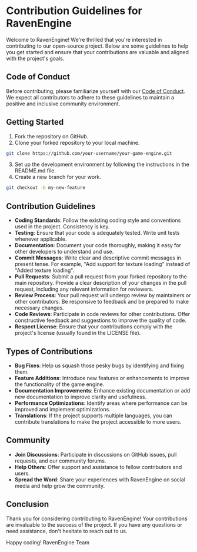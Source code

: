 # Contribution Guidelines for RavenEngine

Welcome to RavenEngine! We're thrilled that you're interested in contributing to our open-source project. Below are some guidelines to help you get started and ensure that your contributions are valuable and aligned with the project's goals.

## Code of Conduct
Before contributing, please familiarize yourself with our [Code of Conduct](https://github.com/Maefreric/RavenEngine/blob/CONDUCT.md). We expect all contributors to adhere to these guidelines to maintain a positive and inclusive community environment.

## Getting Started
1. Fork the repository on GitHub.
2. Clone your forked repository to your local machine.
```bash
git clone https://github.com/your-username/your-game-engine.git
```
3. Set up the development environment by following the instructions in the README.md file.
4. Create a new branch for your work.
```bash
git checkout -b my-new-feature
```

## Contribution Guidelines
*  **Coding Standards**: Follow the existing coding style and conventions used in the project. Consistency is key.
*  **Testing**: Ensure that your code is adequately tested. Write unit tests whenever applicable.
*  **Documentation**: Document your code thoroughly, making it easy for other developers to understand and use.
*  **Commit Messages**: Write clear and descriptive commit messages in present tense. For example, "Add support for texture loading" instead of "Added texture loading".
*  **Pull Requests**: Submit a pull request from your forked repository to the main repository. Provide a clear description of your changes in the pull request, including any relevant information for reviewers.
*  **Review Process**: Your pull request will undergo review by maintainers or other contributors. Be responsive to feedback and be prepared to make necessary changes.
*  **Code Reviews**: Participate in code reviews for other contributions. Offer constructive feedback and suggestions to improve the quality of code.
*  **Respect License**: Ensure that your contributions comply with the project's license (usually found in the LICENSE file).

## Types of Contributions
*  **Bug Fixes**: Help us squash those pesky bugs by identifying and fixing them.
*  **Feature Additions**: Introduce new features or enhancements to improve the functionality of the game engine.
*  **Documentation Improvements**: Enhance existing documentation or add new documentation to improve clarity and usefulness.
*  **Performance Optimizations**: Identify areas where performance can be improved and implement optimizations.
*  **Translations**: If the project supports multiple languages, you can contribute translations to make the project accessible to more users.

## Community
*  **Join Discussions**: Participate in discussions on GitHub issues, pull requests, and our community forums.
*  **Help Others**: Offer support and assistance to fellow contributors and users.
*  **Spread the Word**: Share your experiences with RavenEngine on social media and help grow the community.

## Conclusion
Thank you for considering contributing to RavenEngine! Your contributions are invaluable to the success of the project. If you have any questions or need assistance, don't hesitate to reach out to us.

Happy coding!
RavenEngine Team
